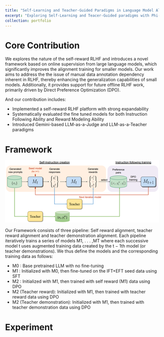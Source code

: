 ```yaml
---
title: "Self-Learning and Teacher-Guided Paradigms in Language Model Alignment"
excerpt: "Exploring Self-Learning and Teacer-Guided paradigms with Phi-2<br/><img src='images/SelfReward.png'>"
collection: portfolio
---
```


# Core Contribution

We explores the nature of the self-reward RLHF and introduces a novel framework based on online supervision from large language models, which significantly improves the alignment training for smaller models. Our work aims to address the the issue of manual data annotation dependency  inherent in RLHF, thereby enhancing the generalization capabilities of small models. Additionally, it provides support for future offline RLHF work, primarily driven by Direct Preference Optimization (DPO).

And our contribution includes:
- Implemented a self-reward RLHF platform with strong expandability
- Systematically evaluated the fine tuned models for both Instruction Following Ability and Reward Modeling Ability
- Introduced Gemini-based LLM-as-a-Judge and LLM-as-a-Teacher paradigms

# Framework

![Framework](images/SelfReward.png)

Our Framework consists of three pipeline: Self reward alignment, teacher reward alignment and
teacher demonstration alignment. Each pipeline iteratively trains a series of models M1, . . . ,MT
where each successive model t uses augmented training data created by the t − 1th model (or teacher
demonstrations). We thus define the models and the corresponding training data as follows:

- M0 : Base pretrained LLM with no fine-tuning
- M1 : Initialized with M0, then fine-tuned on the IFT+EFT seed data using SFT
- M2 : Initialized with M1, then trained with self reward (M1) data using DPO
- M2 (Teacher reward): Initialized with M1, then trained with teacher reward data using DPO
- M2 (Teacher demonstration): Initialized with M1, then trained with teacher demonstration data using DPO

# Experiment

